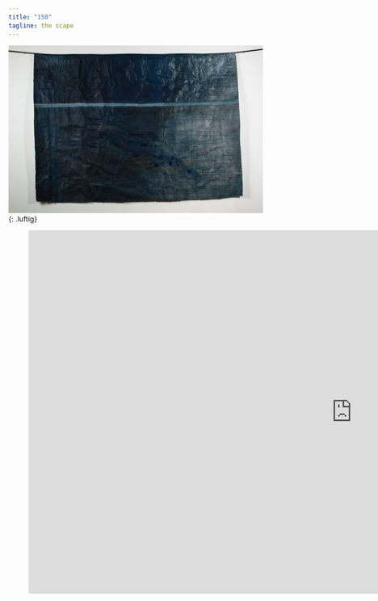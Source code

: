 ```yaml
---
title: "150"
tagline: the scape
---
```


![bild](the-scape-aber-richtig_web.jpg){: .luftig}
 
<figure class="video">
<iframe width="1280" height="720" src="https://www.youtube.com/embed/SvkQuANZVIU?version=3&loop=UGDmV3NWu38&rel=0&autohide=1&autoplay=1&controls=0&modestbranding=1&showinfo=0&theme=light" allowfullscreen="allowfullscreen" style="border:none"></iframe>
</figure>
